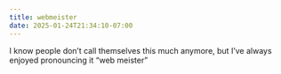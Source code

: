 ```yaml
---
title: webmeister
date: 2025-01-24T21:34:10-07:00
---
```


I know people don’t call themselves this much anymore, but I’ve always enjoyed pronouncing it “web meister”